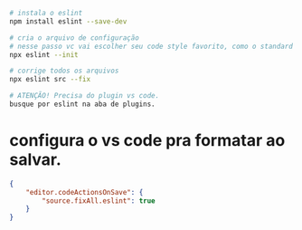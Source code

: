 ```bash
# instala o eslint
npm install eslint --save-dev

# cria o arquivo de configuração
# nesse passo vc vai escolher seu code style favorito, como o standard por exemplo.
npx eslint --init

# corrige todos os arquivos
npx eslint src --fix

# ATENÇÃO! Precisa do plugin vs code.
busque por eslint na aba de plugins.

```

# configura o vs code pra formatar ao salvar.
```json
{
    "editor.codeActionsOnSave": {
        "source.fixAll.eslint": true
    }
}
```